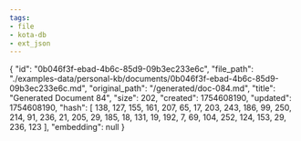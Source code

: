 ```yaml
---
tags:
- file
- kota-db
- ext_json
---
```

{
  "id": "0b046f3f-ebad-4b6c-85d9-09b3ec233e6c",
  "file_path": "./examples-data/personal-kb/documents/0b046f3f-ebad-4b6c-85d9-09b3ec233e6c.md",
  "original_path": "/generated/doc-084.md",
  "title": "Generated Document 84",
  "size": 202,
  "created": 1754608190,
  "updated": 1754608190,
  "hash": [
    138,
    127,
    155,
    161,
    207,
    65,
    17,
    203,
    243,
    186,
    99,
    250,
    214,
    91,
    236,
    21,
    205,
    29,
    185,
    18,
    131,
    19,
    192,
    7,
    69,
    104,
    252,
    124,
    153,
    29,
    236,
    123
  ],
  "embedding": null
}